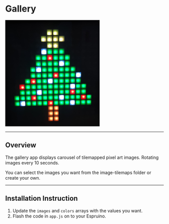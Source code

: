 # Gallery

![](tree.jpg)

-------------------------

## Overview

The gallery app displays carousel of tilemapped pixel art images. Rotating images every 10 seconds.

You can select the images you want from the image-tilemaps folder or create your own. 

-------------------------

## Installation Instruction

1. Update the `images` and `colors` arrays with the values you want.
2. Flash the code in ``app.js`` on to your Espruino.